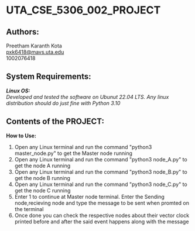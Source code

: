 # UTA_CSE_5306_002_PROJECT

## Authors:
Preetham Karanth Kota</br>
pxk6418@mavs.uta.edu</br>
1002076418</br>

## System Requirements:
_***Linux OS:***</br>
Developed and tested the software on Ubunut 22.04 LTS. Any linux distribution should do just fine with
Python 3.10_

## Contents of the PROJECT:

**How to Use:**</br>
1. Open any Linux terminal and run the command "python3 master_node.py" to get the Master node running </br>
2. Open any Linux terminal and run the command "python3 node_A.py" to get the node A running </br>
3. Open any Linux terminal and run the command "python3 node_B.py" to get the node B running </br>
4. Open any Linux terminal and run the command "python3 node_C.py" to get the node C running </br>
5. Enter 1 to continue at Master node terminal. Enter the Sending node,recieving node and type the message to be sent when promted on the terminal </br>
6. Once done you can check the respective nodes about their vector clock printed before and after the said event happens along with the message </br>

